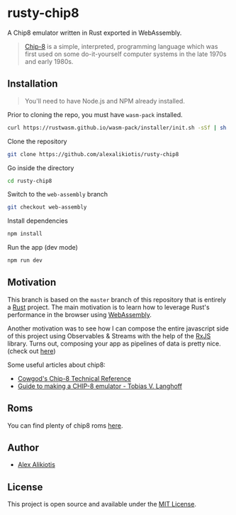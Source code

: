 # rusty-chip8

A Chip8 emulator written in Rust exported in WebAssembly.

> <a href="https://en.wikipedia.org/wiki/CHIP-8">Chip-8</a> is a simple, interpreted, programming language which was first used on some do-it-yourself computer systems in the late 1970s and early 1980s.

## Installation

> You'll need to have Node.js and NPM already installed.

Prior to cloning the repo, you must have `wasm-pack` installed.

```sh
curl https://rustwasm.github.io/wasm-pack/installer/init.sh -sSf | sh
```

Clone the repository

```sh
git clone https://github.com/alexalikiotis/rusty-chip8
```

Go inside the directory

```sh
cd rusty-chip8
```

Switch to the `web-assembly` branch

```sh
git checkout web-assembly
```

Install dependencies

```sh
npm install
```

Run the app (dev mode)

```sh
npm run dev
```

## Motivation

This branch is based on the `master` branch of this repository that is entirely a <a href="https://www.rust-lang.org/">Rust</a> project. The main motivation is to learn how to leverage Rust's performance in the browser using <a href="https://webassembly.org/">WebAssembly</a>.

Another motivation was to see how I can compose the entire javascript side of this project using Observables & Streams with the help of the <a href="https://rxjs-dev.firebaseapp.com/guide/overview">RxJS</a> library. Turns out, composing your app as pipelines of data is pretty nice. (check out <a href="https://github.com/alexalikiotis/rusty-chip8/blob/web-assembly/src/main.ts">here</a>)

Some useful articles about chip8:

- <a href="http://devernay.free.fr/hacks/chip8/C8TECH10.HTM">Cowgod's Chip-8 Technical Reference</a>
- <a href="https://tobiasvl.github.io/blog/write-a-chip-8-emulator/">Guide to making a CHIP-8 emulator - Tobias V. Langhoff</a>

## Roms

You can find plenty of chip8 roms <a href="https://github.com/kripod/chip8-roms">here</a>.

## Author

- <a href="https://twitter.com/aalykiot">Alex Alikiotis</a>

## License

This project is open source and available under the <a href="./LICENSE.md">MIT License</a>.
